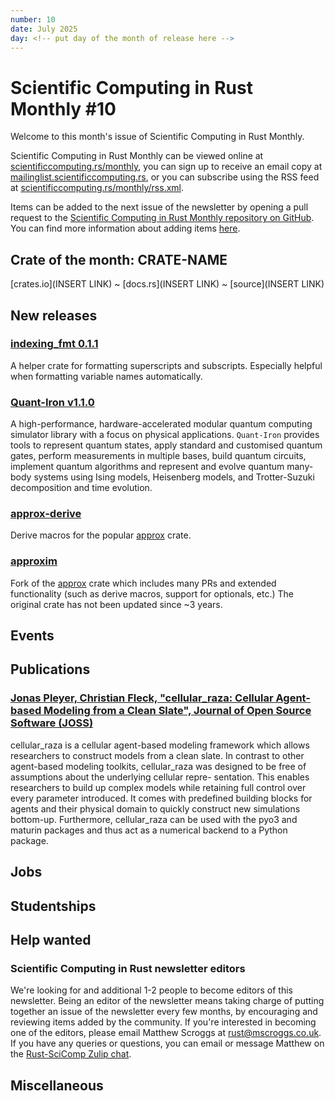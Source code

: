 ```yaml
---
number: 10
date: July 2025
day: <!-- put day of the month of release here -->
---
```


# Scientific Computing in Rust Monthly #10

Welcome to this month's issue of Scientific Computing in Rust Monthly.

<!-- Editor can write a 2-3 sentence introduction here -->

Scientific Computing in Rust Monthly can be viewed online at [scientificcomputing.rs/monthly](https://scientificcomputing.rs/monthly),
you can sign up to receive an email copy at [mailinglist.scientificcomputing.rs](https://mailinglist.scientificcomputing.rs),
or you can subscribe using the RSS feed at [scientificcomputing.rs/monthly/rss.xml](https://scientificcomputing.rs/monthly/rss.xml).

Items can be added to the next issue of the newsletter by opening a pull request to the
[Scientific Computing in Rust Monthly repository on GitHub](https://github.com/rust-scicomp/scientific-computing-in-rust-monthly).
You can find more information about adding items
[here](https://github.com/rust-scicomp/scientific-computing-in-rust-monthly#contributing-an-item).

## Crate of the month: CRATE-NAME
<!--
The crate of the month will be picked by the editor, who will write a brief description of it here.
If you'd like to suggest a crate that we could include here, tell us on the rust-scicomp Zulip chat
(https://rust-scicomp.zulipchat.com/login/).
-->
[crates.io](INSERT LINK) ~ [docs.rs](INSERT LINK) ~ [source](INSERT LINK)

## New releases
<!--
This section can be used to announce new released of libraries. Items should
be sorted in alphabetical order and should use the format:

### [<library name> <release number>](<crates.io link>)
<brief description of the library and its new features in this release>
-->

### [indexing_fmt 0.1.1](https://crates.io/crates/indexing_fmt)
A helper crate for formatting superscripts and subscripts.
Especially helpful when formatting variable names automatically.

### [Quant-Iron v1.1.0](https://crates.io/crates/quant-iron)
A high-performance, hardware-accelerated modular quantum computing simulator library with a focus on physical applications.
`Quant-Iron` provides tools to represent quantum states, apply standard and customised quantum gates, perform measurements in multiple bases, build quantum circuits, 
implement quantum algorithms and represent and evolve quantum many-body systems using Ising models, Heisenberg models, and Trotter-Suzuki decomposition and time evolution.

### [approx-derive](https://github.com/jonaspleyer/approx-derive)
Derive macros for the popular [approx](https://docs.rs/approx/latest/approx/) crate.

### [approxim](https://github.com/jonaspleyer/approxim)
Fork of the [approx](https://docs.rs/approx/latest/approx/) crate which includes many PRs and
extended functionality (such as derive macros, support for optionals, etc.)
The original crate has not been updated since ~3 years.

## Events
<!--
This section can be used to advertise events. Items should be sorted in date order, with
sooner events first, and should use the format:

### [<event name>, <day-day month year>, <location or "held virutally">, <date>](<website URL>)
<brief description of event>
-->

## Publications
<!--
This section can be used to publicise papers, articles and blog posts published about scientific computing in Rust.
Items should be sorted in the alphabetical order of the surname of the first listed author.
Papers posted should use the following format:

### [<authors>, <title>, <journal> <volume>](<DOI>)
<brief description of paper>

Other publications should use the following format:

### [<author>, <title>](<link>)
<brief description>
-->

### [Jonas Pleyer, Christian Fleck, "cellular_raza: Cellular Agent-based Modeling from a Clean Slate", Journal of Open Source Software (JOSS)](10.21105/joss.07723)

cellular_raza is a cellular agent-based modeling framework which allows researchers to
construct models from a clean slate. In contrast to other agent-based modeling toolkits,
cellular_raza was designed to be free of assumptions about the underlying cellular repre-
sentation. This enables researchers to build up complex models while retaining full control
over every parameter introduced. It comes with predefined building blocks for agents and their
physical domain to quickly construct new simulations bottom-up. Furthermore, cellular_raza
can be used with the pyo3 and maturin packages and thus act as a numerical backend to a
Python package.

## Jobs
<!--
This section can be used to advertise jobs that may be of interest. Items should be sorted in the
order in which they are added and should use the format:

### [<job title>, <location>](<more information URL>)
<description of job, including how to apply and deadline>
-->

## Studentships
<!--
This section can be used to advertise studentships (eg PhDs, Master's programmes) that may be of interest.
Items should be sorted in the order in which they are added and should use the format:

### [<title>, <location>](<more information URL>)
<description of studentship, including how to apply and deadline>
-->

## Help wanted
<!--
If you're looking for people to help develop or maintain a project, you can add it here. Items here
should be sorted in alphabetical order by project name and use the format:

### [<library name>](<link to source code repository>)
<brief description of the library and what kind of help you're interested in>
-->

### Scientific Computing in Rust newsletter editors
We're looking for and additional 1-2 people to become editors of this newsletter. Being an editor
of the newsletter means taking charge of putting together an issue of the newsletter every few months,
by encouraging and reviewing items added by the community. If you're interested in becoming one
of the editors, please email Matthew Scroggs at [rust@mscroggs.co.uk](mailto:rust@mscroggs.co.uk).
If you have any queries or questions, you can email or message Matthew on the [Rust-SciComp Zulip chat](https://rust-scicomp.zulipchat.com/register/).

## Miscellaneous
<!--
Any items that do not fit into any other section can be added here.
-->
